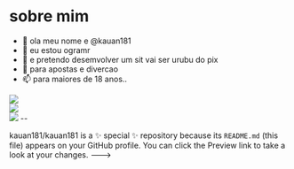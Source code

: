 # sobre mim

- 👋 ola meu nome e @kauan181
- 👀 eu estou ogramr
- 🌱 e pretendo desemvolver um sit vai ser urubu do pix
- 💞️ para apostas e divercao
- 📫 para maiores de 18 anos..


![](https://img.shields.io/badge/Counter_Strike-000000?style=for-the-badge&logo=counter-strike&logoCol)         
![](https://img.shields.io/badge/Epic%20Games-313131?style=for-the-badge&logo=Epic%20Games&logoColor=white)              
![](https://img.shields.io/badge/Steam-000000?style=for-the-badge&logo=steam&logoColor=white)                                --

kauan181/kauan181 is a ✨ special ✨ repository because its `README.md` (this file) appears on your GitHub profile.
You can click the Preview link to take a look at your changes.
--->
